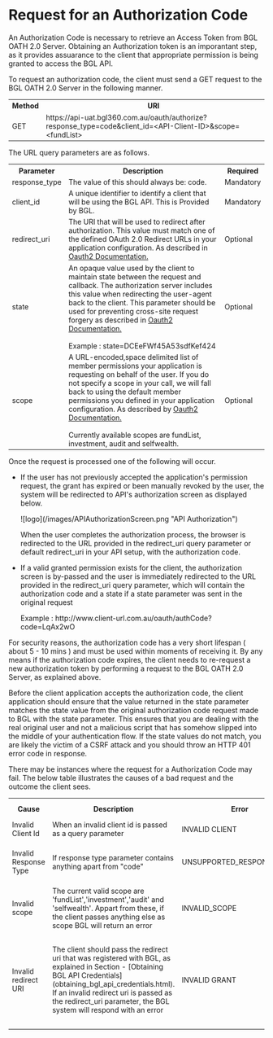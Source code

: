 # Request for an Authorization Code

An Authorization Code is necessary to retrieve an Access Token from BGL OATH 2.0 Server.  Obtaining an Authorization token is an imporantant step, as it provides assuarance to the client that appropriate permission is being granted to access the BGL API.

To request an authorization code, the client must send a GET request to the BGL OATH 2.0 Server in the following manner.

<table>
    <tr>
        <th>Method</th>
        <th>URI</th>
    </tr>
    <tr>
        <td>GET</td>
        <td>https://api-uat.bgl360.com.au/oauth/authorize?response_type=code&client_id=&lt;API-Client-ID&gt;&scope=&lt;fundList&gt;</td>
    </tr>
</table>

The URL query parameters are as follows.

<table>
    <tr>
        <th>Parameter</th>
        <th>Description</th>
        <th>Required</th>
    </tr>
    <tr>
        <td>response_type</td>
        <td>The value of this should always be: code.</td>
        <td>Mandatory</td>
    </tr>
    <tr>
        <td>client_id</td>
        <td>A unique identifier to identify a client that will be using the BGL API. This is Provided by BGL.</td>
        <td>Mandatory</td>
    </tr>
    <tr>
        <td>redirect_uri</td>
        <td>The URI that will be used to redirect after authorization.  This value must match one of the defined OAuth 2.0 Redirect URLs in your application configuration. As described in <a href="http://tools.ietf.org/html/rfc6749#section-3.1.2">Oauth2 Documentation.</a></td>
        <td>Optional</td>
    </tr>
    <tr>
        <td>state</td>
        <td>An opaque value used by the client to maintain state between the request and callback. The authorization server includes this value when redirecting the user-agent back to the client. This parameter should be used for preventing cross-site request forgery as described in <a href="http://tools.ietf.org/html/rfc6749#section-10.12">Oauth2 Documentation.</a><br><br> Example : state=DCEeFWf45A53sdfKef424</td>
        <td>Optional</td>
    </tr>
    <tr>
        <td>scope</td>
        <td>A URL-encoded,space delimited list of member permissions your application is requesting on behalf of the user.  If you do not specify a scope in your call, we will fall back to using the default member permissions you defined in your application configuration. As described by <a href="http://tools.ietf.org/html/rfc6749#section-3.3">Oauth2 Documentation.</a><br><br> Currently available scopes are fundList, investment, audit and selfwealth.</td>
        <td>Optional</td>
    </tr>
</table>

Once the request is processed one of the following will occur.

<ul>
<li>
<p>
If the user has not previously accepted the application's permission request, the grant has expired or been manually revoked by the user, the system will be redirected to API's authorization screen as displayed below.
</p>

<p>![logo](/images/APIAuthorizationScreen.png "API Authorization")</p>


<p>When the user completes the authorization process, the browser is redirected to the URL  provided in the redirect_uri query parameter or default redirect_uri in your API setup, with the authorization code.</p>
</li>
</ul>

<ul>
<li>
<p>
If a valid granted permission exists for the client, the authorization screen is by-passed and the user is immediately redirected to the URL provided in the redirect_uri query parameter, which will contain the authorization code and a state if a state parameter was sent in the original request
</p>
<p>
Example : http://www.client-url.com.au/oauth/authCode?code=LqAx2wO
</p>
</li>
</ul>

For security reasons, the authorization code has a very short lifespan ( about 5 - 10 mins ) and must be used within moments of receiving it.  By any means if the authorization code expires, the client needs to re-request a new authorization token by performing a request to the BGL OATH 2.0 Server, as explained above.

Before the client application accepts the authorization code, the client application should ensure that the value returned in the state parameter matches the state value from the original authorization code request made to BGL with the state parameter. This ensures that you are dealing with the real original user and not a malicious script that has somehow slipped into the middle of your authentication flow.  If the state values do not match, you are likely the victim of a CSRF attack and you should throw an HTTP 401 error code in response.

There may be instances where the request for a Authorization Code may fail.  The below table illustrates the causes of a bad request and the outcome the client sees.

<table>
    <tr>
        <th>Cause</th>
        <th>Description</th>
        <th>Error</th>
        <th>Error Description</th>
    </tr>
    <tr>
        <td>Invalid Client Id</td>
        <td>When an invalid client id is passed as a query parameter</td>
        <td>INVALID CLIENT</td>
        <td>BAD CLIENT CREDENTIALS</td>
    </tr>
    <tr>
        <td>Invalid Response Type</td>
        <td>If response type parameter contains anything apart from "code"</td>
        <td>UNSUPPORTED_RESPONSE_TYPE</td>
        <td>UNSUPPORTED RESPONSE TYPE &lt;The passed invalid code&gt;</td>
    </tr>
    <tr>
        <td>Invalid scope</td>
        <td>The current valid scope are 'fundList','investment','audit' and 'selfwealth'. Appart from these, if the client passes anything else as scope BGL will return an error</td>
        <td>INVALID_SCOPE</td>
        <td>Invalid scope : &lt;The invalid scope passed&gt;</td>
    </tr>
    <tr>
        <td>Invalid redirect URI</td>
        <td>The client should pass the redirect uri that was registered with BGL, as explained in Section - [Obtaining BGL API Credentials](obtaining_bgl_api_credentials.html). If an invalid redirect uri is passed as the redirect_uri parameter, the BGL system will respond with an error</td>
        <td>INVALID GRANT</td>
        <td>INVALID REDIRECT: &lt;passed invalid uri&gt; DOES NOT MATCH ONE OF THE REGISTERED VALUES: [&lt;the url that is registered with the system&gt;]</td>
    </tr>

</table>
